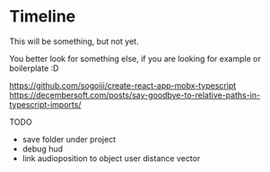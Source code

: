Timeline
=========
This will be something, but not yet.

You better look for something else, if you are looking for example or boilerplate :D

https://github.com/sogoiii/create-react-app-mobx-typescript
https://decembersoft.com/posts/say-goodbye-to-relative-paths-in-typescript-imports/

TODO
- save folder under project
- debug hud
- link audioposition to object user distance vector
